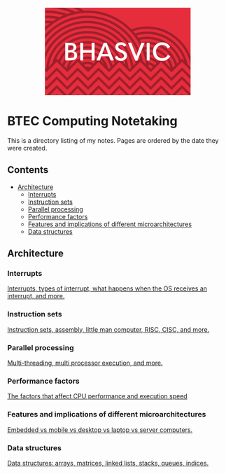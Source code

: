 <p align="center">
  <img src="https://github.com/davwheat-bhasvic/common-assets/blob/main/images/bhasvic/bhasvic-rect-hills-text-small.png?raw=true">
</p>

# BTEC Computing Notetaking <!-- omit in toc -->

This is a directory listing of my notes. Pages are ordered by the date they were created.

## Contents <!-- omit in toc -->

- [Architecture](#architecture)
  - [Interrupts](#interrupts)
  - [Instruction sets](#instruction-sets)
  - [Parallel processing](#parallel-processing)
  - [Performance factors](#performance-factors)
  - [Features and implications of different microarchitectures](#features-and-implications-of-different-microarchitectures)
  - [Data structures](#data-structures)

## Architecture

### Interrupts

[Interrupts, types of interrupt, what happens when the OS receives an interrupt, and more.](Interrupts.md)

### Instruction sets

[Instruction sets, assembly, little man computer, RISC, CISC, and more.](Instruction%20sets.md)

### Parallel processing

[Multi-threading, multi processor execution, and more.](Parallel%20processing.md)

### Performance factors

[The factors that affect CPU performance and execution speed](Performance%20factors.md)

### Features and implications of different microarchitectures

[Embedded vs mobile vs desktop vs laptop vs server computers.](Features%20and%20implications%20of%20different%20microarchitectures.md)

### Data structures

[Data structures: arrays, matrices, linked lists, stacks, queues, indices.](Data%20structures.md)
